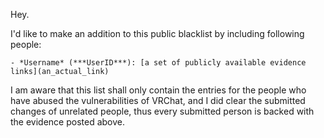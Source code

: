 Hey.

I'd like to make an addition to this public blacklist by including following people:

	- *Username* (***UserID***): [a set of publicly available evidence links](an_actual_link)

I am aware that this list shall only contain the entries for the people who have abused the vulnerabilities of VRChat, and I did clear the submitted changes of unrelated people, thus every submitted person is backed with the evidence posted above.